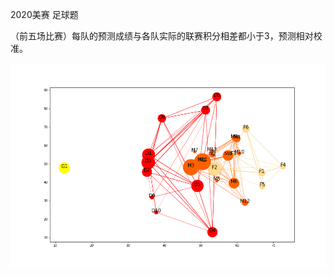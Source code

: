 2020美赛 足球题

（前五场比赛）每队的预测成绩与各队实际的联赛积分相差都小于3，预测相对校准。

![image-20200307164338823](README.assets/image-20200307164338823.png)